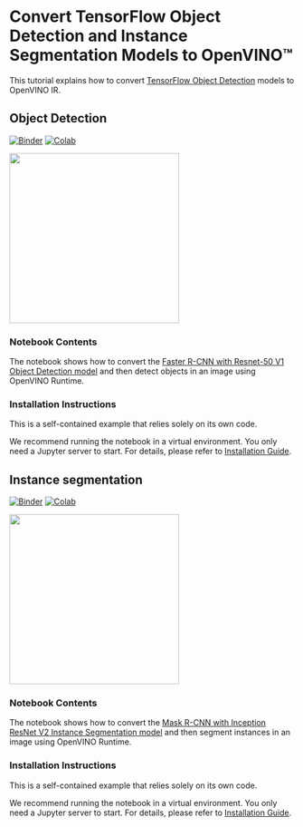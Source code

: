 # Convert TensorFlow Object Detection and Instance Segmentation Models to OpenVINO™ 

This tutorial explains how to convert [TensorFlow Object Detection](https://github.com/tensorflow/models/tree/master/research/object_detection) models to OpenVINO IR.

## Object Detection

[![Binder](https://mybinder.org/badge_logo.svg)](https://mybinder.org/v2/gh/openvinotoolkit/openvino_notebooks/HEAD?filepath=notebooks%2F120-tensorflow-object-detection-to-openvino%2F120-tensorflow-object-detection-to-openvino.ipynb)
[![Colab](https://colab.research.google.com/assets/colab-badge.svg)](https://colab.research.google.com/github/openvinotoolkit/openvino_notebooks/blob/main/notebooks/120-tensorflow-object-detection-to-openvino/120-tensorflow-object-detection-to-openvino.ipynb)

<img src="https://github.com/openvinotoolkit/openvino_notebooks/assets/41733560/f9b59be1-1d2f-4e13-9678-67205be78841" width=300>

### Notebook Contents

The notebook shows how to convert the [Faster R-CNN with Resnet-50 V1 Object Detection model](https://tfhub.dev/tensorflow/faster_rcnn/resnet50_v1_640x640/1) and then detect objects in an image using OpenVINO Runtime.

### Installation Instructions

This is a self-contained example that relies solely on its own code.

We recommend  running the notebook in a virtual environment. You only need a Jupyter server to start.
For details, please refer to [Installation Guide](../../README.md).

## Instance segmentation

[![Binder](https://mybinder.org/badge_logo.svg)](https://mybinder.org/v2/gh/openvinotoolkit/openvino_notebooks/HEAD?filepath=notebooks%2F120-tensorflow-object-detection-to-openvino%2F120-tensorflow-instance-segmentation-to-openvino.ipynb)
[![Colab](https://colab.research.google.com/assets/colab-badge.svg)](https://colab.research.google.com/github/openvinotoolkit/openvino_notebooks/blob/main/notebooks/120-tensorflow-object-detection-to-openvino/120-tensorflow-instance-segmentation-to-openvino.ipynb)

<img src="https://github.com/openvinotoolkit/openvino_notebooks/assets/41733560/f9b59be1-1d2f-4e13-9678-67205be78841" width=300>

### Notebook Contents

The notebook shows how to convert the [Mask R-CNN with Inception ResNet V2 Instance Segmentation model](https://tfhub.dev/tensorflow/mask_rcnn/inception_resnet_v2_1024x1024/1) and then segment instances in an image using OpenVINO Runtime.

### Installation Instructions

This is a self-contained example that relies solely on its own code.

We recommend  running the notebook in a virtual environment. You only need a Jupyter server to start.
For details, please refer to [Installation Guide](../../README.md).
